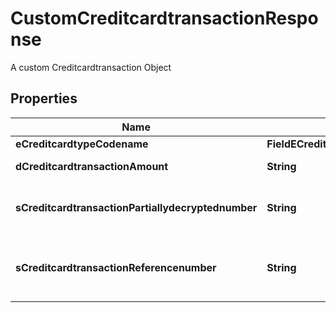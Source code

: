 

# CustomCreditcardtransactionResponse

A custom Creditcardtransaction Object

## Properties

| Name | Type | Description | Notes |
|------------ | ------------- | ------------- | -------------|
|**eCreditcardtypeCodename** | **FieldECreditcardtypeCodename** |  |  |
|**dCreditcardtransactionAmount** | **String** | The amount of the Creditcardtransaction |  |
|**sCreditcardtransactionPartiallydecryptednumber** | **String** | The partially decrypted credit card number used in the Creditcardtransaction |  |
|**sCreditcardtransactionReferencenumber** | **String** | The reference number on the creditcard service for the Creditcardtransaction |  |



